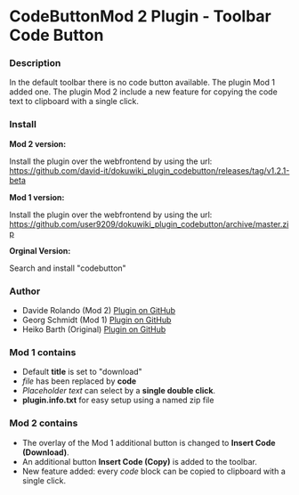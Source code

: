 # CodeButtonMod 2 Plugin - Toolbar Code Button



### Description

In the default toolbar there is no code button available. The plugin Mod 1 added one.
The plugin Mod 2 include a new feature for copying the code text to clipboard with a single click.

### Install

**Mod 2 version:**

Install the plugin over the webfrontend by using the url:  
https://github.com/david-it/dokuwiki_plugin_codebutton/releases/tag/v1.2.1-beta

**Mod 1 version:**

Install the plugin over the webfrontend by using the url:  
https://github.com/user9209/dokuwiki_plugin_codebutton/archive/master.zip

**Orginal Version:**

Search and install "codebutton"

### Author

- Davide Rolando (Mod 2) [Plugin on GitHub](https://github.com/david-it/dokuwiki_plugin_codebutton)
- Georg Schmidt (Mod 1) [Plugin on GitHub](https://github.com/user9209/dokuwiki_plugin_codebutton)
- Heiko Barth (Original) [Plugin on GitHub](https://github.com/casperklein/dokuwiki_plugin_codebutton)

### Mod 1 contains

- Default **title** is set to "download"
- *file* has been replaced by **code**
- *Placeholder text* can select by a **single double click**.
- **plugin.info.txt** for easy setup using a named zip file

### Mod 2 contains

- The overlay of the Mod 1 additional button is changed to **Insert Code (Download)**. 
- An additional button **Insert Code (Copy)** is added to the toolbar. 
- New feature added: every *code* block can be copied to clipboard with a single click.
